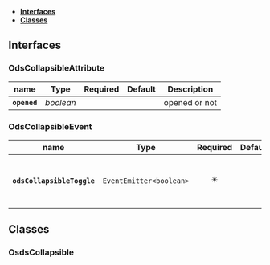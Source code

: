 * [**Interfaces**](#interfaces)
* [**Classes**](#classes)

## Interfaces

### OdsCollapsibleAttribute
|name | Type | Required | Default | Description|
|---|---|:---:|---|---|
|**`opened`** | _boolean_ |  |  | opened or not|

### OdsCollapsibleEvent
|name | Type | Required | Default | Description|
|---|---|:---:|---|---|
|**`odsCollapsibleToggle`** | `EventEmitter<boolean>` | ✴️ |  | Event triggered on collapsible toggle|

## Classes

### OsdsCollapsible